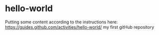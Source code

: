 hello-world
===========
Putting some content according to the instructions here: https://guides.github.com/activities/hello-world/
my first gitHub repository
